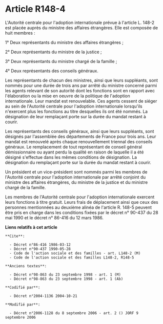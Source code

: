 # Article R148-4

L'Autorité centrale pour l'adoption internationale prévue à l'article L. 148-2 est placée auprès du ministre des affaires
étrangères. Elle est composée de huit membres :

1° Deux représentants du ministre des affaires étrangères ;

2° Deux représentants du ministre de la justice ;

3° Deux représentants du ministre chargé de la famille ;

4° Deux représentants des conseils généraux.

Les représentants de chacun des ministres, ainsi que leurs suppléants, sont nommés pour une durée de trois ans par arrêté du
ministre concerné parmi les agents relevant de son autorité dont les fonctions sont en rapport avec l'élaboration ou la mise
en oeuvre de la politique de l'adoption internationale. Leur mandat est renouvelable. Ces agents cessent de siéger au sein de
l'Autorité centrale pour l'adoption internationale lorsqu'ils n'exercent plus les fonctions au titre desquelles ils ont été
nommés. La désignation de leur remplaçant porte sur la durée du mandat restant à courir.

Les représentants des conseils généraux, ainsi que leurs suppléants, sont désignés par l'assemblée des départements de France
pour trois ans. Leur mandat est renouvelé après chaque renouvellement triennal des conseils généraux. Le remplacement de tout
représentant de conseil général démissionnaire ou ayant perdu la qualité en raison de laquelle il a été désigné s'effectue
dans les mêmes conditions de désignation. La désignation du remplaçant porte sur la durée du mandat restant à courir.

Un président et un vice-président sont nommés parmi les membres de l'Autorité centrale pour l'adoption internationale par
arrêté conjoint du ministre des affaires étrangères, du ministre de la justice et du ministre chargé de la famille.

Les membres de l'Autorité centrale pour l'adoption internationale exercent leurs fonctions à titre gratuit. Leurs frais de
déplacement ainsi que ceux des personnes mentionnées au deuxième alinéa de l'article R. 148-5 peuvent être pris en charge
dans les conditions fixées par le décret n° 90-437 du 28 mai 1990 et le décret n° 86-416 du 12 mars 1986.

**Liens relatifs à cet article**

	**Cite**:

	  - Décret n°86-416 1986-03-12
	  - Décret n°90-437 1990-05-28
	  - Code de l'action sociale et des familles - art. L148-2 (M)
	  - Code de l'action sociale et des familles L148-2, R148-5

	**Anciens textes**:

	  - Décret n°98-863 du 23 septembre 1998 - art. 1 (M)
	  - Décret n°98-863 du 23 septembre 1998 - art. 1 (Ab)

	**Codifié par**:

	  - Décret n°2004-1136 2004-10-21

	**Modifié par**:

	  - Décret n°2006-1128 du 8 septembre 2006 - art. 2 () JORF 9 septembre 2006
